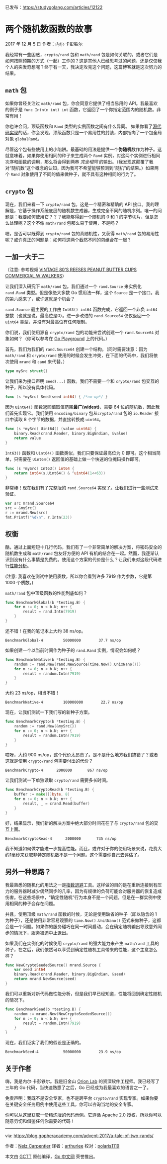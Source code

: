 已发布：https://studygolang.com/articles/12122

# 两个随机数函数的故事

2017 年 12 月 5 日 作者：内尔·卡彭铁尔

我经常有一些困惑，`crypto/rand` 包和 `math/rand` 包是如何关联的，或者它们是如何按照预期的方式（一起）工作的？这是其他人已经思考过的问题，还是仅仅我个人的突发奇想呢？终于有一天，我决定攻克这个问题，这篇博客就是这次努力的结果。

## `math` 包

如果你曾经关注过 `math/rand` 包，你会同意它提供了相当易用的 API。我最喜欢的例子是 `func Intn(n int) int` 函数，它返回了一个你指定范围内的随机数。非常有用！

你也许会问，顶级函数和 `Rand` 类型的实例函数之间有什么异同。 如果你看了[源代码实现](https://golang.org/src/math/rand/rand.go)的话，你会发现，顶级函数只是一个易用性的封装，内部指向了一个包全局对象 `globalRand`。

尽管这个包有些使用上的小陷阱。最基础的用法是提供一个**伪随机**数作为种子。这就意味着，如果你使用相同的种子来生成两个 `Rand` 实例，对这两个实例进行相同次序和函数的调用，那么将会得到两串 *完全相同* 的输出。（我发现这颠覆了我对“随机数”这个概念的认知，因为我可不希望能够预测到“随机”的结果。）如果两个 `Rand` 对象使用了不同的值来做种子，就不具有这种相同的行为了。

## `crypto` 包

现在，我们来看一下 `crypto/rand` 包。这是一个精密和精确的 API 接口。我的理解是，它基于操作系统底层的随机数生成器，生成完全不同的随机序列。唯一的问题是：我要如何使用它？？？我能够得到一个随机的 0 和 1 的字节切片，但是怎么处理呢？这个不像 `math/rand` 包那么易于使用，不是吗？

嗯，是否可以既得到 `crypto/rand` 包的真随机性，又获得 `math/rand` 包的易用性呢？或许真正的问题是：如何将这两个截然不同的包组合在一起？

## 一加一大于二

（注意: 参考视频 [VINTAGE 80'S REESES PEANUT BUTTER CUPS COMMERCIAL W WALKERS](https://www.youtube.com/watch?v=DJLDF6qZUX0)）

让我们深入研究下 `math/rand` 包。我们通过一个 `rand.Source` 来实例化 `rand.Rand` 类型。但是像绝大多数 Go 惯用法一样，这个 `Source` 是一个接口。我的第六感来了，或许这就是个机会？

`rand.Source` 最主要的工作由 `Int63() int64` 函数完成，它返回一个非负 `int64` 整数（也就是说，最高位是0）。进一步改进的 `rand.Source64` 仅仅返回一个 `uint64` 类型，并没有对最高位有任何限制。

你们说，我们使用源自 `crypto/rand` 包的功能来尝试创建一个 `rand.Source64` 对象如何？（你可以参考在 [Go Playground](https://play.golang.org/p/_3w6vWTwwE) 上的代码。）

首先，我们为我们的 `rand.Source64` 创建一个结构。（同时需要注意：因为 `math/rand` 和 `crypto/rand` 使用的时候会发生冲突，在下面的代码中，我们将依次使用 `mrand` 和 `cand` 来代替。）

```go
type mySrc struct{}
```

让我们来为接口声明 `Seed(...)` 函数。我们不需要一个和 `crypto/rand` 包交互的种子，所以没有具体代码。

```go
func (s *mySrc) Seed(seed int64) { /*no-op*/ }
```

因为 `Uint64()` 函数返回值取值范围**最广(widest)**，需要 64 位的随机数，因此我们首先实现它。我们使用 `encoding/binary` 包从`crypto/rand` 包的 `io.Reader` 接口中读取 8 个字节的数据，并直接转换成 `uint64`。

```go
func (s *mySrc) Uint64() (value uint64) {
	binary.Read(crand.Reader, binary.BigEndian, &value)
	return value
}
```

`Int63()` 函数和 `Uint64()` 函数类似，我们只要保证最高位为 0 即可。这个相当简单，只需要在 `Uint64()` 返回值的基础上做一个快速的位掩码操作即可。

```go
func (s *mySrc) Int63() int64 {
	return int64(s.Uint64() & ^uint64(1<<63))
}
```

非常棒！现在我们有了完整版的 `rand.Source64` 实现了。让我们进行一些测试来验证。

```go
var src mrand.Source64
src = &mySrc{}
r := mrand.New(src)
fmt.Printf("%d\n", r.Intn(23))
```

## 权衡

酷，通过上面短短十几行代码，我们有了一个非常简单的解决方案，将密码安全的随机数生成和 `math/rand` 包友好方便的 API 有机的结合在一起。然而，我逐渐认识到没有什么事情是免费的。使用这个方案的代价是什么？让我们来对这段代码进行[性能分析](https://dave.cheney.net/2013/06/30/how-to-write-benchmarks-in-go)。

(注意: 我喜欢在测试中使用质数，所以你会看到许多 7919 作为参数，它是第 1000 个质数。)

`math/rand` 包中顶级函数的性能到底如何？

```go
func BenchmarkGlobal(b *testing.B) {
	for n := 0; n < b.N; n++ {
		result = rand.Intn(7919)
	}
}
```

还不错！在我的笔记本上大约 38 ns/op。

```
BenchmarkGlobal-4         50000000        37.7 ns/op
```

如果创建一个以当前时间作为种子的 `rand.Rand` 实例，情况会如何呢？

```go
func BenchmarkNative(b *testing.B) {
	random := rand.New(rand.NewSource(time.Now().UnixNano()))
	for n := 0; n < b.N; n++ {
		result = random.Intn(7919)
	}
}
```

大约 23 ns/op，相当不错！

```
BenchmarkNative-4         100000000        22.7 ns/op
```

现在，让我们测试一下我们写的新种子方案。

```go
func BenchmarkCrypto(b *testing.B) {
	random := rand.New(&mySrc{})
	for n := 0; n < b.N; n++ {
		result = random.Intn(7919)
	}
}
```

哎呀，大约 900 ns/op，这个代价太昂贵了。是不是什么地方我们搞错了？或者这就是使用 `crypto/rand` 包需要付出的代价？

```
BenchmarkCrypto-4      2000000       867 ns/op
```

让我们测试一下单独读取 `crypto/rand` 需要多长时间。

```go
func BenchmarkCryptoRead(b *testing.B) {
	buffer := make([]byte, 8)
	for n := 0; n < b.N; n++ {
		result, _ = crand.Read(buffer)
	}
}
```

好，结果显示，我们新的解决方案中绝大部分时间花在了与 `crypto/rand` 包的交互上面。

```
BenchmarkCryptoRead-4      2000000       735 ns/op
```

我不知道如何做才能进一步提高性能。而且，或许对于你的使用场景来说，花费大约1毫秒来获取非特定随机数不是一个问题。这个需要你自己去评估了。

## 另外一种思路？

我最熟悉的随机化的用法之一是[指数退避](https://en.wikipedia.org/wiki/Exponential_backoff)工具。这样做的目的是在重新连接到有压力的服务器时减少偶然同步的几率，因为有规律的负荷可能会对服务器的恢复造成伤害。在这些场景中，“确定性随机”行为本身不是一个问题，但是在一群实例中使用相同的种子会存在问题。

并且，使用顶级 `math/rand` 函数的时候，无论是使用缺省的种子（即以隐含的 1 为种子），还是使用非常容易观察的 `time.Now().UnitNano()` 范式来做种子，这都会是一个问题。如果你的服务碰巧在同一时间启动，会在确定随机输出导致意外同步的情况下，服务被迫中止退出。

如果我们在实例化的时候使用 `crypto/rand` 的强大能力来产生 `math/rand` 工具的种子，在之后，我们依然可以享受到确定性随机工具带来的性能，这个主意怎么样？

```go
func NewCryptoSeededSource() mrand.Source {
	var seed int64
	binary.Read(crand.Reader, binary.BigEndian, &seed)
	return mrand.NewSource(seed)
}
```

我们可以重新对新代码做性能分析，但是我们早已经知道，性能将回到确定性随机的情况下。

```go
func BenchmarkSead(b *testing.B) {
	random := mrand.New(NewCryptoSeededSource())
	for n := 0; n < b.N; n++ {
		result = random.Intn(7919)
	}
}
```

现在，我们证实了我们的假设是正确的。

```
BenchmarkSeed-4           50000000        23.9 ns/op
```

## 关于作者

嗨，我是内尔·卡彭铁尔。我是旧金山 [Orion Lab](https://www.orionlabs.io/) 的资深软件工程师。我已经写了三年的 Go 代码，当快速熟悉了之后，Go 已经成为我最喜欢的语言之一了。

免责声明：我既不是安全专家，也不是跨平台 `crypto/rand` 实现专家。如果你要在关键安全任务用例中使用这些工具，你可以咨询当地的安全专家。

你可以从[这里](https://github.com/orion-labs/go-crypto-source)获取一份精炼版的代码示例。它遵循 Apache 2.0 授权，所以你可以随意剪切和借鉴任何你需要的代码！


----------------

via: https://blog.gopheracademy.com/advent-2017/a-tale-of-two-rands/

作者：[Nelz Carpentier](https://blog.gopheracademy.com/advent-2017/a-tale-of-two-rands/)
译者：[arthurlee](https://github.com/arthurlee)
校对：[polaris1119](https://github.com/polaris1119)

本文由 [GCTT](https://github.com/studygolang/GCTT) 原创编译，[Go 中文网](https://studygolang.com/) 荣誉推出。